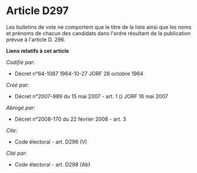 # Article D297

Les bulletins de vote ne comportent que le titre de la liste ainsi que les noms et prénoms de chacun des candidats dans
l'ordre résultant de la publication prévue à l'article D. 296.

**Liens relatifs à cet article**

_Codifié par_:

  - Décret n°64-1087 1964-10-27 JORF 28 octobre 1964

_Créé par_:

  - Décret n°2007-989 du 15 mai 2007 - art. 1 () JORF 16 mai 2007

_Abrogé par_:

  - Décret n°2008-170 du 22 février 2008 - art. 3

_Cite_:

  - Code électoral - art. D296 (V)

_Cité par_:

  - Code électoral - art. D298 (Ab)
